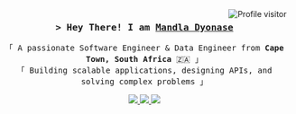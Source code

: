 <a href="https://komarev.com/ghpvc/?username=Mandla7784">
  <img align="right" src="https://komarev.com/ghpvc/?username=Mandla7784&label=Visitors&color=7F3FBF&style=flat" alt="Profile visitor" />
</a>

<h3 align="center">
  <samp>&gt; Hey There! I am
    <b><a target="_blank" href="https://github.com/Mandla7784">Mandla Dyonase</a></b>
  </samp>
</h3>

<p align="center"> 
  <samp>
    「 A passionate Software Engineer & Data Engineer from <b>Cape Town, South Africa</b> 🇿🇦 」  
    <br>
    「 Building scalable applications, designing APIs, and solving complex problems 」  
  </samp>
</p>

<p align="center">
  <a href="https://www.linkedin.com/in/mandla-dyonase-83b008260/" target="_blank">
    <img src="https://img.shields.io/badge/LinkedIn-0077B5?style=for-the-badge&logo=linkedin&logoColor=white" />
  </a>
  <a href="https://discord.com/channels/@me" target="_blank">
    <img src="https://img.shields.io/badge/Discord-7289DA?style=for-the-badge&logo=discord&logoColor=white" />
  </a>
  <a href="https://github.com/Mandla7784" target="_blank">
    <img src="https://img.shields.io/badge/GitHub-181717?style=for-the-badge&logo=github&logoColor=white" />
  </a>
</p>
